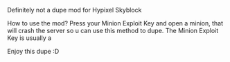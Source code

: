 Definitely not a dupe mod for Hypixel Skyblock

How to use the mod?
Press your Minion Exploit Key and open a minion, that will crash the server so u can use this method to dupe.
The Minion Exploit Key is usually a

Enjoy this dupe :D
